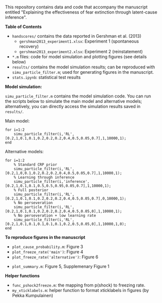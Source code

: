 This repository contains data and code that accompany the manuscript entitled "Explaining the effectiveness of fear extinction through latent-cause inference".

**Table of Contents**

* `handscores/` contains the data reported in Gershman et al. (2013)
	* `gershman2013_experiment1.xlsx`: Experiment 1 (spontaneous recovery)
	* `gershman2013_experiment2.xlsx`: Experiment 2 (reinstatement)
* `*.m` files: code for model simulation and plotting figures (see details below)
* `results/` contains the model simulation results; can be reproduced with `simu_particle_filter.m`; used for generating figures in the manuscript.
* `stats.ipynb`: statistical test results

**Model simulation:**

`simu_particle_filter.m` contains the model simulation code. You can run the scripts below to simulate the main model and alternative models; alternatively, you can directly access the simulation results saved in `results/`.

Main model:

```
for i=1:2
	simu_particle_filter(i,'RL',[0.2,1,0.1,0.1,0.2,0.2,0.2,0.4,0.5,0.05,0.7],1,10000,1);
end
```

Alternative models:

```
for i=1:2
	% Standard CRP prior
	simu_particle_filter(i,'RL',[0.2,1,0,0.1,0.2,0.2,0.2,0.4,0.5,0.05,0.7],1,10000,1);
	% Learning through inference
	simu_particle_filter(i,'inference',[0.2,1,0.1,0.1,0.5,0.5,0.95,0.05,0.7],1,10000,1);
	% Full posterior
	simu_particle_filter(i,'RL',[0.2,1,0.1,0.1,0.2,0.2,0.2,0.4,0.5,0.05,0.7],0,10000,1);
	% No perseveration
	simu_particle_filter(i,'RL',[0.2,1,0.1,0.1,0.2,0.2,0.2,0.4,0.5,0.05,0],1,10000,1);
	% No perseveration + low learning rate
	simu_particle_filter(i,'RL',[0.2,1,0.1,0.1,0.1,0.1,0.1,0.2,0.5,0.05,0],1,10000,1,0);
end
```

**To reproduce figures in the manuscript**

* `plot_cause_probability.m`: Figure 3
* `plot_freeze_rate('main')`: Figure 4
* `plot_freeze_rate('alternative')`: Figure 6
<!-- * `plot_freeze_rate('CNN')`: Supplemenary Figure 1 --> 
* `plot_summary.m`: Figure 5, Supplemenary Figure 1

**Helper functions**

* `func_pshock2freeze.m`: the mapping from p(shock) to freezing rate.
* `my_xticklabels.m`: helper function to format xticklabels in figures (by Pekka Kumpulainen)
